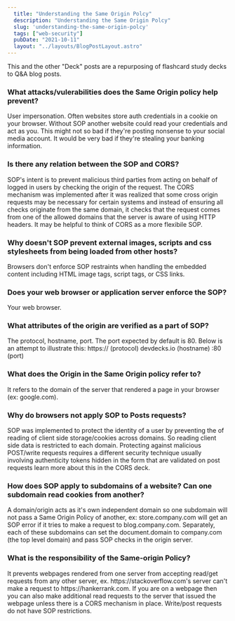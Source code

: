 ```yaml
---
  title: "Understanding the Same Origin Polcy"
  description: "Understanding the Same Origin Polcy"
  slug: 'understanding-the-same-origin-polcy'
  tags: ["web-security"]
  pubDate: "2021-10-11"
  layout: "../layouts/BlogPostLayout.astro"
---
```


This and the other "Deck" posts are a repurposing of flashcard study decks to Q&A blog posts. 

<h3>What attacks/vulerabilities does the Same Origin policy help prevent?</h3>
User impersonation. Often websites store auth credentials in a cookie on your browser. Without SOP another website could read your credentials and act as you. This might not so bad if they're posting nonsense to your social media account. It would be very bad if they're stealing your banking information.


<h3>Is there any relation between the SOP and CORS?</h3>
SOP's intent is to prevent malicious third parties from acting on behalf of logged in users by checking the origin of the request. The CORS mechanism was implemented after it was realized that some cross origin requests may be necessary for certain systems and instead of ensuring all checks originate from the same domain, it checks that the request comes from one of the allowed domains that the server is aware of using HTTP headers. It may be helpful to think of CORS as a more flexibile SOP.


<h3>Why doesn't SOP prevent external images, scripts and css stylesheets from being loaded from other hosts?</h3>
Browsers don't enforce SOP restraints when handling the embedded content including HTML image tags, script tags, or CSS links.


<h3>Does your web browser or application server enforce the SOP?</h3>
Your web browser.


<h3>What attributes of the origin are verified as a part of SOP?</h3>
The protocol, hostname, port. The port expected by default is 80. Below is an attempt to illustrate this: https:// (protocol) devdecks.io (hostname) :80 (port)


<h3>What does the Origin in the Same Origin policy refer to?</h3>
It refers to the domain of the server that rendered a page in your browser (ex: google.com).


<h3>Why do browsers not apply SOP to Posts requests?</h3>
SOP was implemented to protect the identity of a user by preventing the of reading of client side storage/cookies across domains. So reading client side data is restricted to each domain. Protecting against malicious POST/write requests requires a different security technique usually involving authenticity tokens hidden in the form that are validated on post requests learn more about this in the CORS deck.


<h3>How does SOP apply to subdomains of a website? Can one subdomain read cookies from another?</h3>
A domain/origin acts as it's own independent domain so one subdomain will not pass a Same Origin Policy of another, ex: store.company.com will get an SOP error if it tries to make a request to blog.company.com. Separately, each of these subdomains can set the document.domain to company.com (the top level domain) and pass SOP checks in the origin server.


<h3>What is the responsibility of the Same-origin Policy?</h3>
It prevents webpages rendered from one server from accepting read/get requests from any other server, ex. https://stackoverflow.com's server can't make a request to https://hankerrank.com. If you are on a webpage then you can also make additional read requests to the server that issued the webpage unless there is a CORS mechanism in place. Write/post requests do not have SOP restrictions.
